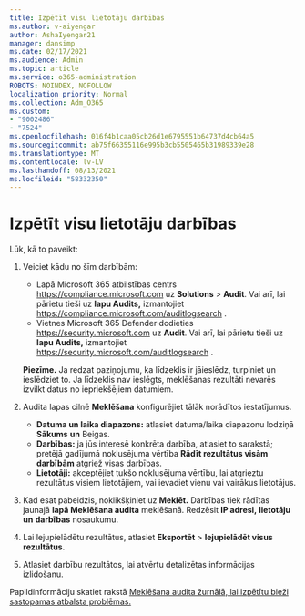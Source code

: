 ```yaml
---
title: Izpētīt visu lietotāju darbības
ms.author: v-aiyengar
author: AshaIyengar21
manager: dansimp
ms.date: 02/17/2021
ms.audience: Admin
ms.topic: article
ms.service: o365-administration
ROBOTS: NOINDEX, NOFOLLOW
localization_priority: Normal
ms.collection: Adm_O365
ms.custom:
- "9002486"
- "7524"
ms.openlocfilehash: 016f4b1caa05cb26d1e6795551b64737d4cb64a5
ms.sourcegitcommit: ab75f66355116e995b3cb5505465b31989339e28
ms.translationtype: MT
ms.contentlocale: lv-LV
ms.lasthandoff: 08/13/2021
ms.locfileid: "58332350"
---
```

# <a name="investigate-all-the-users-activities"></a>Izpētīt visu lietotāju darbības

Lūk, kā to paveikt:

1. Veiciet kādu no šīm darbībām:
   - Lapā Microsoft 365 atbilstības centrs <https://compliance.microsoft.com> uz **Solutions** \> **Audit**. Vai arī, lai pārietu tieši uz **lapu Audits,** izmantojiet <https://compliance.microsoft.com/auditlogsearch> .
   - Vietnes Microsoft 365 Defender dodieties <https://security.microsoft.com> uz **Audit**. Vai arī, lai pārietu tieši uz **lapu Audits,** izmantojiet <https://security.microsoft.com/auditlogsearch> .

    **Piezīme.** Ja redzat paziņojumu, ka līdzeklis ir jāieslēdz, turpiniet un ieslēdziet to. Ja līdzeklis nav ieslēgts, meklēšanas rezultāti nevarēs izvilkt datus no iepriekšējiem datumiem.

2. Audita  lapas cilnē **Meklēšana** konfigurējiet tālāk norādītos iestatījumus.
   - **Datuma un laika diapazons:** atlasiet datuma/laika diapazonu lodziņā **Sākums** **un** Beigas.
   - **Darbības:** ja jūs interesē konkrēta darbība, atlasiet to sarakstā; pretējā gadījumā noklusējuma vērtība **Rādīt rezultātus visām darbībām** atgriež visas darbības.
   - **Lietotāji:** akceptējiet tukšo noklusējuma vērtību, lai atgrieztu rezultātus visiem lietotājiem, vai ievadiet vienu vai vairākus lietotājus.

3. Kad esat pabeidzis, noklikšķiniet uz **Meklēt.** Darbības tiek rādītas jaunajā **lapā Meklēšana audita** meklēšanā. Redzēsit **IP adresi,** **lietotāju un** **darbības** nosaukumu.

4. Lai lejupielādētu rezultātus, atlasiet **Eksportēt** \> **lejupielādēt visus rezultātus**.

5. Atlasiet darbību rezultātos, lai atvērtu detalizētas informācijas izlidošanu.

Papildinformāciju skatiet rakstā [Meklēšana audita žurnālā, lai izpētītu bieži sastopamas atbalsta problēmas.](https://docs.microsoft.com/microsoft-365/compliance/auditing-troubleshooting-scenarios)
